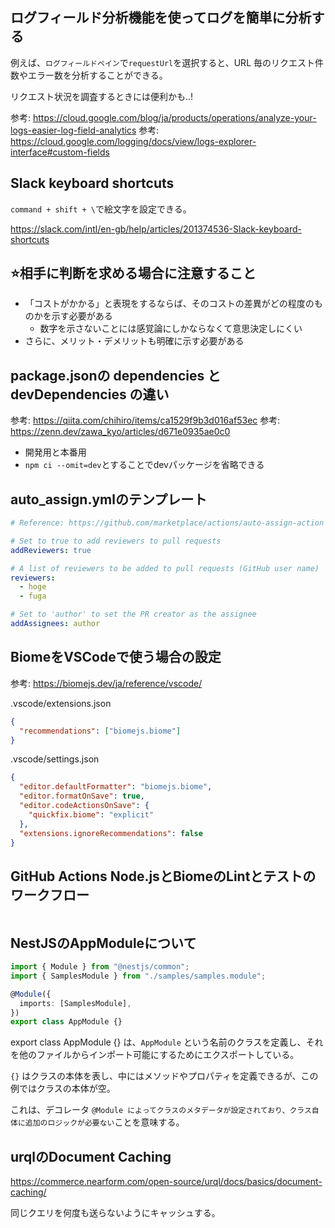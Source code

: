 ## ログフィールド分析機能を使ってログを簡単に分析する

例えば、`ログフィールドペイン`で`requestUrl`を選択すると、URL 毎のリクエスト件数やエラー数を分析することができる。

リクエスト状況を調査するときには便利かも..!

参考: https://cloud.google.com/blog/ja/products/operations/analyze-your-logs-easier-log-field-analytics
参考: https://cloud.google.com/logging/docs/view/logs-explorer-interface#custom-fields

## Slack keyboard shortcuts

`command + shift + \`で絵文字を設定できる。

https://slack.com/intl/en-gb/help/articles/201374536-Slack-keyboard-shortcuts

## ⭐️相手に判断を求める場合に注意すること

- 「コストがかかる」と表現をするならば、そのコストの差異がどの程度のものかを示す必要がある
    - 数字を示さないことには感覚論にしかならなくて意思決定しにくい
- さらに、メリット・デメリットも明確に示す必要がある

## package.jsonの dependencies と devDependencies の違い

参考: https://qiita.com/chihiro/items/ca1529f9b3d016af53ec
参考: https://zenn.dev/zawa_kyo/articles/d671e0935ae0c0

- 開発用と本番用
- `npm ci --omit=dev`とすることでdevパッケージを省略できる

## auto_assign.ymlのテンプレート

```yml
# Reference: https://github.com/marketplace/actions/auto-assign-action

# Set to true to add reviewers to pull requests
addReviewers: true

# A list of reviewers to be added to pull requests (GitHub user name)
reviewers:
  - hoge
  - fuga

# Set to 'author' to set the PR creator as the assignee
addAssignees: author
```

## BiomeをVSCodeで使う場合の設定

参考: https://biomejs.dev/ja/reference/vscode/

.vscode/extensions.json

```json
{
  "recommendations": ["biomejs.biome"]
}
```

.vscode/settings.json

```json
{
  "editor.defaultFormatter": "biomejs.biome",
  "editor.formatOnSave": true,
  "editor.codeActionsOnSave": {
    "quickfix.biome": "explicit"
  },
  "extensions.ignoreRecommendations": false
}
```

## GitHub Actions Node.jsとBiomeのLintとテストのワークフロー

```yml

```

## NestJSのAppModuleについて

```ts
import { Module } from "@nestjs/common";
import { SamplesModule } from "./samples/samples.module";

@Module({
  imports: [SamplesModule],
})
export class AppModule {}
```

export class AppModule {} は、`AppModule` という名前のクラスを定義し、それを他のファイルからインポート可能にするためにエクスポートしている。

`{}` はクラスの本体を表し、中にはメソッドやプロパティを定義できるが、この例ではクラスの本体が空。

これは、デコレータ `@Module によってクラスのメタデータが設定されており、クラス自体に追加のロジックが必要ない`ことを意味する。

## urqlのDocument Caching

https://commerce.nearform.com/open-source/urql/docs/basics/document-caching/

同じクエリを何度も送らないようにキャッシュする。
